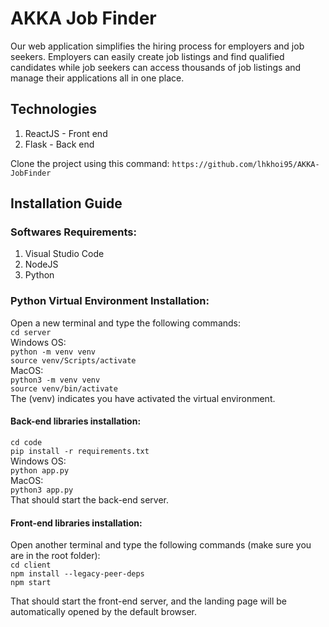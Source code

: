 # AKKA Job Finder
 Our web application simplifies the hiring process for employers and job seekers. Employers can easily create job listings and find qualified candidates while job seekers can access thousands of job listings and manage their applications all in one place.
 
## Technologies
1) ReactJS - Front end
2) Flask - Back end

Clone the project using this command:
`https://github.com/lhkhoi95/AKKA-JobFinder`

## Installation Guide
### Softwares Requirements:
1) Visual Studio Code
2) NodeJS
3) Python

### Python Virtual Environment Installation:
Open a new terminal and type the following commands:<br />
`cd server` <br />
Windows OS: <br/>
`python -m venv venv` <br />
`source venv/Scripts/activate`<br />
MacOS: <br/>
`python3 -m venv venv` <br />
`source venv/bin/activate`<br />
The (venv) indicates you have activated the virtual environment.

#### Back-end libraries installation:
`cd code` <br />
`pip install -r requirements.txt` <br />
Windows OS: <br/>
`python app.py` <br />
MacOS: <br/>
`python3 app.py` <br />
That should start the back-end server.

#### Front-end libraries installation:
Open another terminal and type the following commands (make sure you are in the root folder):<br />
`cd client`<br />
`npm install --legacy-peer-deps`<br />
`npm start`<br />

That should start the front-end server, and the landing page will be automatically opened by the default browser.
